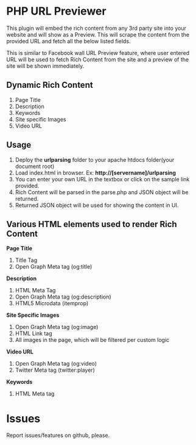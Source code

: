 PHP URL Previewer
====================================

This plugin will embed the rich content from any 3rd party site into your website and will show as a Preview. This will scrape the content from the provided URL and fetch all the below listed fields. 

This is similar to Facebook wall URL Preview feature, where user entered URL will be used to fetch Rich Content from the site and a preview of the site will be shown immediately.


Dynamic Rich Content
--------------------------------
 1. Page Title
 2. Description
 3. Keywords
 4. Site specific Images
 5. Video URL

 
Usage
-----------
 1. Deploy the **urlparsing** folder to your apache htdocs folder(your document root)
 2. Load index.html in browser. Ex: **http://[servername]/urlparsing**
 3. You can enter your own URL in the textbox or click on the sample link provided.
 4. Rich Content will be parsed in the parse.php and JSON object will be returned.
 5. Returned JSON object will be used for showing the content in UI.

Various HTML elements used to render Rich Content
----------
**Page Title**

 1. Title Tag
 2. Open Graph Meta tag (og:title)

**Description**

 1. HTML Meta Tag
 2. Open Graph Meta tag (og:description)
 3. HTML5 Microdata (itemprop)

**Site Specific Images**

 1. Open Graph Meta tag (og:image)
 2. HTML Link tag
 3. All images in the page, which will be filtered per custom logic

**Video URL**

 1. Open Graph Meta tag (og:video)
 2. Twitter Meta tag (twitter:player)

**Keywords**

 1. HTML Meta tag

Issues
=======
Report issues/features on github, please.